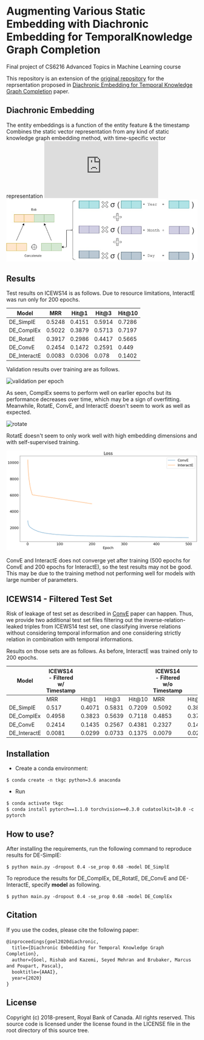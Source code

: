 # Augmenting Various Static Embedding with Diachronic Embedding for TemporalKnowledge Graph Completion
Final project of CS6216 Advanced Topics in Machine Learning course

This repository is an extension of the [original repository](https://github.com/BorealisAI/de-simple) for the reprsentation proposed in [Diachronic Embedding for Temporal Knowledge Graph Completion](https://arxiv.org/pdf/1907.03143.pdf) paper.

## Diachronic Embedding
The entity  embeddings  is  a  function  of  the  entity  feature & the timestamp
Combines the static vector representation from any kind  of  static  knowledge  graph  embedding  method,  with time-specific  vector  representation
![equation](https://latex.codecogs.com/gif.latex?z_v%5Et%20%3D%20%5Cbegin%7Bcases%7D%20a_v%5Et%5Bn%5D%5Csigma%28w_v%5Bn%5D%5Ctimes%20t%20&plus;%20b_v%5Bn%5D%29%20%26%5Ctext%7Bif%20%7D%201%20%5Cleq%20n%20%5Cleq%20%5Cgamma%20d%20%5C%5C%20a_v%5Bn%5D%20%26%5Ctext%7Bif%20%7D%20%5Cgamma%20d%20%3C%20n%20%5Cleq%20d%20%5Cend%7Bcases%7D)
![diachronic embedding](https://github.com/mrqorib/de-simple/blob/master/images/de_detail.jpg)

## Results
Test results on ICEWS14 is as follows. Due to resource limitations, InteractE was run only for 200 epochs.

| Model | MRR | Hit@1 | Hit@3 | Hit@10 |
| --- | --- | --- | --- | --- |
| DE_SimplE | 0.5248 | 0.4151 | 0.5914 | 0.7286 |
| DE_ComplEx | 0.5022 | 0.3879 | 0.5713 | 0.7197 |
| DE_RotatE | 0.3917 | 0.2986 | 0.4417 | 0.5665 |
| DE_ConvE | 0.2454 | 0.1472 | 0.2591 | 0.449 |
| DE_InteractE | 0.0083 | 0.0306 | 0.078 | 0.1402 |

Validation results over training are as follows.

![validation per epoch](https://github.com/mrqorib/de-simple/blob/master/images/mrr.jpg)

As seen, ComplEx seems to perform well on earlier epochs but its performance decreases over time, which may be a sign of overfitting. Meanwhile, RotatE, ConvE, and InteractE doesn't seem to work as well as expected.

![rotate](https://github.com/mrqorib/de-simple/blob/master/images/mrr_rotate.jpg)

RotatE doesn't seem to only work well with high embedding dimensions and with self-supervised training.

![conve](https://github.com/mrqorib/de-simple/blob/master/images/loss_conve_interacte.png)

ConvE and InteractE does not converge yet after training (500 epochs for ConvE and 200 epochs for InteractE), so the test results may not be good. This may be due to the training method not performing well for models with large number of parameters.

## ICEWS14 - Filtered Test Set

Risk of leakage of test set as described in [ConvE](https://www.aaai.org/ocs/index.php/AAAI/AAAI18/paper/viewFile/17366/15884) paper can happen. Thus, we provide two additional test set files filtering out the inverse-relation-leaked triples from ICEWS14 test set, one classifying inverse relations without considering temporal information and one considering strictly relation in combination with temporal informations.

Results on those sets are as follows. As before, InteractE was trained only to 200 epochs.

| Model | ICEWS14 - Filtered w/ Timestamp |  |  |  | ICEWS14 - Filtered w/o Timestamp |  |  |  |
| --- | --- | --- | --- | --- | --- | --- | --- | --- |
|  | MRR | Hit@1 | Hit@3 | Hit@10 | MRR | Hit@1 | Hit@3 | Hit@10 |
| DE_SimplE | 0.517 | 0.4071 | 0.5831 | 0.7209 | 0.5092 | 0.3878 | 0.575 | 0.7465 |
| DE_ComplEx | 0.4958 | 0.3823 | 0.5639 | 0.7118 | 0.4853 | 0.3735 | 0.5514 | 0.698 |
| DE_ConvE | 0.2414 | 0.1435 | 0.2567 | 0.4381 | 0.2327 | 0.1401 | 0.2532 | 0.4221 |
| DE_InteractE | 0.0081 | 0.0299 | 0.0733 | 0.1375 | 0.0079 | 0.0292 | 0.0701 | 0.1331 |

## Installation
- Create a conda environment:
```
$ conda create -n tkgc python=3.6 anaconda
```
- Run
```
$ conda activate tkgc
$ conda install pytorch==1.1.0 torchvision==0.3.0 cudatoolkit=10.0 -c pytorch
```

## How to use?
After installing the requirements, run the following command to reproduce results for DE-SimplE:
```
$ python main.py -dropout 0.4 -se_prop 0.68 -model DE_SimplE
```
To reproduce the results for DE_ComplEx, DE_RotatE, DE_ConvE and DE-InteractE, specify **model** as following.
```
$ python main.py -dropout 0.4 -se_prop 0.68 -model DE_ComplEx
```
## Citation
If you use the codes, please cite the following paper:
```
@inproceedings{goel2020diachronic,
  title={Diachronic Embedding for Temporal Knowledge Graph Completion},
  author={Goel, Rishab and Kazemi, Seyed Mehran and Brubaker, Marcus and Poupart, Pascal},
  booktitle={AAAI},
  year={2020}
}
```
## License
Copyright (c) 2018-present, Royal Bank of Canada.
All rights reserved.
This source code is licensed under the license found in the
LICENSE file in the root directory of this source tree.
